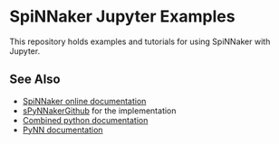 SpiNNaker Jupyter Examples
==========================

This repository holds examples and tutorials for using SpiNNaker with Jupyter.

See Also
--------
 * [SpiNNaker online documentation](http://spinnakermanchester.github.io/)
 * [sPyNNakerGithub](/SpiNNakerManchester/sPyNNaker) for the implementation
 * [Combined python documentation](http://spinnakermanchester.readthedocs.io/en/7.4.0a2)
 * [PyNN documentation](http://neuralensemble.org/docs/PyNN)
